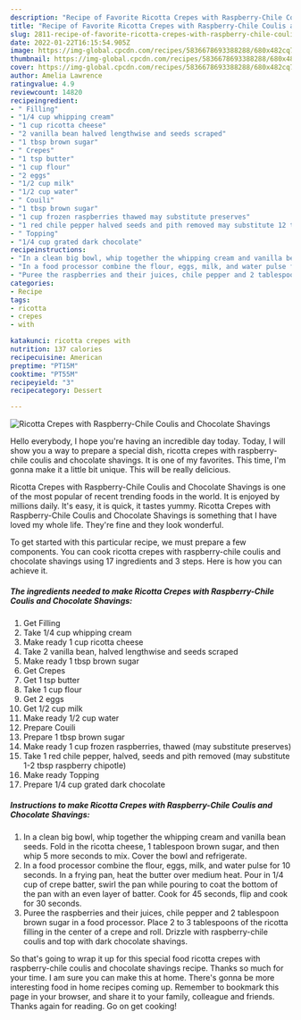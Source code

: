 ```yaml
---
description: "Recipe of Favorite Ricotta Crepes with Raspberry-Chile Coulis and Chocolate Shavings"
title: "Recipe of Favorite Ricotta Crepes with Raspberry-Chile Coulis and Chocolate Shavings"
slug: 2811-recipe-of-favorite-ricotta-crepes-with-raspberry-chile-coulis-and-chocolate-shavings
date: 2022-01-22T16:15:54.905Z
image: https://img-global.cpcdn.com/recipes/5836678693388288/680x482cq70/ricotta-crepes-with-raspberry-chile-coulis-and-chocolate-shavings-recipe-main-photo.jpg
thumbnail: https://img-global.cpcdn.com/recipes/5836678693388288/680x482cq70/ricotta-crepes-with-raspberry-chile-coulis-and-chocolate-shavings-recipe-main-photo.jpg
cover: https://img-global.cpcdn.com/recipes/5836678693388288/680x482cq70/ricotta-crepes-with-raspberry-chile-coulis-and-chocolate-shavings-recipe-main-photo.jpg
author: Amelia Lawrence
ratingvalue: 4.9
reviewcount: 14820
recipeingredient:
- " Filling"
- "1/4 cup whipping cream"
- "1 cup ricotta cheese"
- "2 vanilla bean halved lengthwise and seeds scraped"
- "1 tbsp brown sugar"
- " Crepes"
- "1 tsp butter"
- "1 cup flour"
- "2 eggs"
- "1/2 cup milk"
- "1/2 cup water"
- " Couili"
- "1 tbsp brown sugar"
- "1 cup frozen raspberries thawed may substitute preserves"
- "1 red chile pepper halved seeds and pith removed may substitute 12 tbsp raspberry chipotle"
- " Topping"
- "1/4 cup grated dark chocolate"
recipeinstructions:
- "In a clean big bowl, whip together the whipping cream and vanilla bean seeds. Fold in the ricotta cheese, 1 tablespoon brown sugar, and then whip 5 more seconds to mix. Cover the bowl and refrigerate."
- "In a food processor combine the flour, eggs, milk, and water pulse for 10 seconds. In a frying pan, heat the butter over medium heat. Pour in 1/4 cup of crepe batter, swirl the pan while pouring to coat the bottom of the pan with an even layer of batter. Cook for 45 seconds, flip and cook for 30 seconds."
- "Puree the raspberries and their juices, chile pepper and 2 tablespoon brown sugar in a food processor. Place 2 to 3 tablespoons of the ricotta filling in the center of a crepe and roll. Drizzle with raspberry-chile coulis and top with dark chocolate shavings."
categories:
- Recipe
tags:
- ricotta
- crepes
- with

katakunci: ricotta crepes with 
nutrition: 137 calories
recipecuisine: American
preptime: "PT15M"
cooktime: "PT55M"
recipeyield: "3"
recipecategory: Dessert

---
```



![Ricotta Crepes with Raspberry-Chile Coulis and Chocolate Shavings](https://img-global.cpcdn.com/recipes/5836678693388288/680x482cq70/ricotta-crepes-with-raspberry-chile-coulis-and-chocolate-shavings-recipe-main-photo.jpg)

Hello everybody, I hope you're having an incredible day today. Today, I will show you a way to prepare a special dish, ricotta crepes with raspberry-chile coulis and chocolate shavings. It is one of my favorites. This time, I'm gonna make it a little bit unique. This will be really delicious.



Ricotta Crepes with Raspberry-Chile Coulis and Chocolate Shavings is one of the most popular of recent trending foods in the world. It is enjoyed by millions daily. It's easy, it is quick, it tastes yummy. Ricotta Crepes with Raspberry-Chile Coulis and Chocolate Shavings is something that I have loved my whole life. They're fine and they look wonderful.


To get started with this particular recipe, we must prepare a few components. You can cook ricotta crepes with raspberry-chile coulis and chocolate shavings using 17 ingredients and 3 steps. Here is how you can achieve it.

<!--inarticleads1-->

##### The ingredients needed to make Ricotta Crepes with Raspberry-Chile Coulis and Chocolate Shavings:

1. Get  Filling
1. Take 1/4 cup whipping cream
1. Make ready 1 cup ricotta cheese
1. Take 2 vanilla bean, halved lengthwise and seeds scraped
1. Make ready 1 tbsp brown sugar
1. Get  Crepes
1. Get 1 tsp butter
1. Take 1 cup flour
1. Get 2 eggs
1. Get 1/2 cup milk
1. Make ready 1/2 cup water
1. Prepare  Couili
1. Prepare 1 tbsp brown sugar
1. Make ready 1 cup frozen raspberries, thawed (may substitute preserves)
1. Take 1 red chile pepper, halved, seeds and pith removed (may substitute 1-2 tbsp raspberry chipotle)
1. Make ready  Topping
1. Prepare 1/4 cup grated dark chocolate




<!--inarticleads2-->

##### Instructions to make Ricotta Crepes with Raspberry-Chile Coulis and Chocolate Shavings:

1. In a clean big bowl, whip together the whipping cream and vanilla bean seeds. Fold in the ricotta cheese, 1 tablespoon brown sugar, and then whip 5 more seconds to mix. Cover the bowl and refrigerate.
1. In a food processor combine the flour, eggs, milk, and water pulse for 10 seconds. In a frying pan, heat the butter over medium heat. Pour in 1/4 cup of crepe batter, swirl the pan while pouring to coat the bottom of the pan with an even layer of batter. Cook for 45 seconds, flip and cook for 30 seconds.
1. Puree the raspberries and their juices, chile pepper and 2 tablespoon brown sugar in a food processor. Place 2 to 3 tablespoons of the ricotta filling in the center of a crepe and roll. Drizzle with raspberry-chile coulis and top with dark chocolate shavings.




So that's going to wrap it up for this special food ricotta crepes with raspberry-chile coulis and chocolate shavings recipe. Thanks so much for your time. I am sure you can make this at home. There's gonna be more interesting food in home recipes coming up. Remember to bookmark this page in your browser, and share it to your family, colleague and friends. Thanks again for reading. Go on get cooking!
